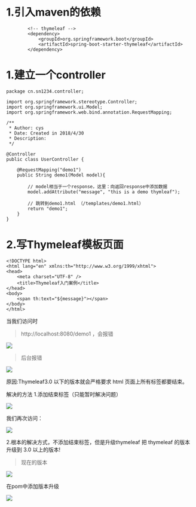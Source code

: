 # 1.引入maven的依赖

```
        <!-- thymeleaf -->
        <dependency>
            <groupId>org.springframework.boot</groupId>
            <artifactId>spring-boot-starter-thymeleaf</artifactId>
        </dependency>
```


# 1.建立一个controller

```
package cn.sn1234.controller;

import org.springframework.stereotype.Controller;
import org.springframework.ui.Model;
import org.springframework.web.bind.annotation.RequestMapping;

/**
 * Author: cys
 * Date: Created in 2018/4/30
 * Description:
 */

@Controller
public class UserController {

    @RequestMapping("demo1")
    public String demo1(Model model){

        // model相当于一个response，这里：向返回response中添加数据
        model.addAttribute("message", "this is a demo thymleaf");

        // 跳转到demo1.html （/templates/demo1.html）
        return "demo1";
    }
}

```


# 2.写Thymeleaf模板页面

```
<!DOCTYPE html>
<html lang="en" xmlns:th="http://www.w3.org/1999/xhtml">
<head>
    <meta charset="UTF-8" />
    <title>Thymeleaf入门案例</title>
</head>
<body>
    <span th:text="${message}"></span>
</body>
</html>
```

当我们访问时
> http://localhost:8080/demo1 ，会报错

![](/Users/chenyansong/Documents/note/images/spring-boot/Thymeleaf1.png)

> 后台报错

![](/Users/chenyansong/Documents/note/images/spring-boot/Thymeleaf2.png)


原因:Thymeleaf3.0 以下的版本就会严格要求 html 页面上所有标签都要结束。 

解决的方法
1.添加结束标签（只能暂时解决问题）

![](/Users/chenyansong/Documents/note/images/spring-boot/Thymeleaf5.png)

我们再次访问：

![](/Users/chenyansong/Documents/note/images/spring-boot/Thymeleaf3.png)


2.根本的解决方式，不添加结束标签，但是升级thymeleaf
把 thymeleaf 的版本升级到 3.0 以上的版本!

> 现在的版本

![](/Users/chenyansong/Documents/note/images/spring-boot/Thymeleaf4.png)


在pom中添加版本升级

![](/Users/chenyansong/Documents/note/images/spring-boot/Thymeleaf6.png)



 